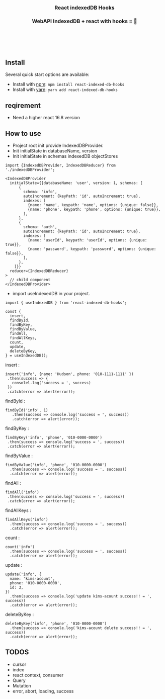 <br/>
<br/>
<h3 align="center">React indexedDB Hooks</h3>
<h3 align="center">WebAPI IndexedDB + react with hooks = 💖</h3>
<br/>

## 
<br/>

## Install

Several quick start options are available:

- Install with [npm](https://www.npmjs.com/): `npm install react-indexed-db-hooks`
- Install with [yarn](https://yarnpkg.com/): `yarn add react-indexed-db-hooks`

## reqirement
- Need a higher react 16.8 version

## How to use
- Project root init provide IndexedDBProvider.
- Init initialState in databaseName, version
- Init initialState in schemas indexedDB objectStores 

```
import {IndexedDBProvider, IndexedDBReducer} from './indexedDBProvider';

<IndexedDBProvider
  initialState={{databaseName: 'user', version: 1, schemas: [
      {
        schema: 'info',
        autoIncrement: {keyPath: 'id', autoIncrement: true},
        indexes: [
          {name: 'name', keypath: 'name', options: {unique: false}},
          {name: 'phone', keypath: 'phone', options: {unique: true}},
        ],
      },
      {
        schema: 'auth',
        autoIncrement: {keyPath: 'id', autoIncrement: true},
        indexes: [
          {name: 'userId', keypath: 'userId', options: {unique: true}},
          {name: 'password', keypath: 'password', options: {unique: false}},
        ],
      },
    ]}}
  reducer={IndexedDBReducer}
>
  // child component
</IndexedDBProvider>
```

- import useIndexedDB in your project.

```
import { useIndexedDB } from 'react-indexed-db-hooks';

const {
  insert,
  findById,
  findByKey,
  findByValue,
  findAll,
  findAllKeys,
  count,
  update,
  deleteByKey,
} = useIndexedDB();

```

insert :
 ```
insert('info', {name: 'Hudson', phone: '010-1111-1111' })
  .then(success => {
    consolel.log('success = ', success)
  })
  .catch(error => alert(error));
 ```
 
findById :
 ```
findById('info', 1)
    .then(success => console.log('success = ', success))
    .catch(error => alert(error));
 ```

findByKey :
 ```
findByKey('info', 'phone', '010-0000-0000')
  .then(success => console.log('success = ', success))
  .catch(error => alert(error));
 ```

findByValue :
```
findByValue('info', 'phone', '010-0000-0000')
  .then(success => console.log('success = ', success))
  .catch(error => alert(error));
```
 
 findAll :
 ```
 findAll('info')
  .then(success => console.log('success = ', success))
  .catch(error => alert(error));
 ```

findAllKeys :
```
findAllKeys('info')
  .then(success => console.log('success = ', success))
  .catch(error => alert(error));
 ```

count :
```
count('info')
  .then(success => console.log('success = ', success))
  .catch(error => alert(error));
```

update :
```
update('info', {
  name: 'kims-acount',
  phone: '010-0000-0000',
  id: 3,
})
  .then(success => console.log('update kims-acount success!! = ', success))
  .catch(error => alert(error));
```

deleteByKey : 
```
deleteByKey('info', 'phone', '010-0000-0000')
  .then(success => console.log('kims-acount delete success!! = ', success))
  .catch(error => alert(error));
```

## TODOS
- cursor
- index
- react context, consumer
- Query
- Mutation
- error, abort, loading, success

